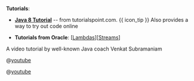 <panel header="{{ icon_resource }} Resources" expanded> 

**Tutorials**:

<tabs> 
  <tab header="{{ icon_text }}">

* [**Java 8 Tutorial**](https://www.tutorialspoint.com/java8/) -- from tutorialspoint.com. {{ icon_tip }} Also provides a way to try out code online 
* **Tutorials from Oracle**: [[Lambdas](http://docs.oracle.com/javase/tutorial/java/javaOO/lambdaexpressions.html)][[Streams](http://www.oracle.com/technetwork/articles/java/ma14-java-se-8-streams-2177646.html)]

  </tab>
  <tab header="{{ icon_video }}">

A video tutorial by well-known Java coach Venkat Subramaniam

@[youtube](Ee5t_EGjv0A)

<panel type="seamless" header="A a more detailed version covering similar grounds">

@[youtube](1OpAgZvYXLQ)

</panel>
  </tab>
</tabs>


</panel>